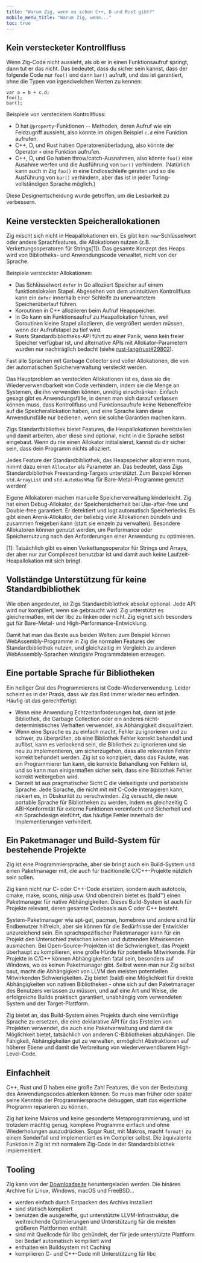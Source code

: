 ```yaml
---
title: "Warum Zig, wenn es schon C++, D und Rust gibt?"
mobile_menu_title: "Warum Zig, wenn..."
toc: true
---
```



## Kein verstecketer Kontrollfluss

Wenn Zig-Code nicht aussieht, als ob er in einen Funktionsaufruf springt, dann tut er das nicht. Das bedeutet, dass du sicher sein kannst, dass der folgende Code nur `foo()` und dann `bar()` aufruft, und das ist garantiert, ohne die Typen von irgendwelchen Werten zu kennen:

```zig
var a = b + c.d;
foo();
bar();
```

Beispiele von verstecktem Kontrollfluss:

* D hat `@property`-Funktionen -- Methoden, deren Aufruf wie ein Feldzugriff aussieht, also könnte im obigen Beispiel `c.d` eine Funktion aufrufen.
* C++, D, und Rust haben Operatorenüberladung, also könnte der Operator `+` eine Funktion aufrufen.
* C++, D, und Go haben throw/catch-Ausnahmen, also könnte `foo()` eine Ausahme werfen und die Ausführung von `bar()` verhindern. (Natürlich kann auch in Zig `foo()` in eine Endlosschleife geraten und so die Ausführung von `bar()` verhindern, aber das ist in jeder Turing-vollständigen Sprache möglich.)

Diese Designentscheidung wurde getroffen, um die Lesbarkeit zu verbessern.

## Keine versteckten Speicherallokationen

Zig mischt sich nicht in Heapallokationen ein. Es gibt kein `new`-Schlüsselwort oder andere Sprachfeatures, die Allokationen nutzen (z.B. Verkettungsoperatoren für Strings[1]).
Das gesamte Konzept des Heaps wird von Bibliotheks- und Anwendungscode verwaltet, nicht von der Sprache.

Beispiele versteckter Allokationen:

* Das Schlüsselwort `defer` in Go alloziiert Speicher auf einem funktionslokalen Stapel. Abgesehen von dem unintuitiven Kontrollfluss kann ein `defer` innerhalb einer Schleife zu unerwartetem Speicherüberlauf führen.
* Koroutinen in C++ alloziieren beim Aufruf Heapspeicher.
* In Go kann ein Funktionsaufruf zu Heapallokation führen, weil Goroutinen kleine Stapel alloziieren, die vergrößert werden müssen, wenn der Aufrufstapel zu tief wird.
* Rusts Standardbibliotheks-API führt zu einer Panik, wenn kein freier Speicher verfügbar ist, und alternative APIs mit Allokator-Parametern wurden nur nachträglich bedacht (siehe [rust-lang/rust#29802](https://github.com/rust-lang/rust/issues/29802)).

Fast alle Sprachen mit Garbage Collector sind voller Allokationen, die von der automatischen Spicherverwaltung versteckt werden.

Das Hauptproblem an versteckten Allokationen ist es, dass sie die Wiederverwendbarkeit von Code verhindern, indem sie die Menge an Systemen, die ihn verwenden können, unnötig einschränken. Einfach gesagt gibt es Anwendungsfälle, in denen man sich darauf verlassen können muss, dass Kontrollfluss und Funktionsaufrufe keine Nebeneffekte auf die Speicherallokation haben, und eine Sprache kann diese Anwendunsfälle nur bedienen, wenn sie solche Garantien machen kann.

Zigs Standardbibliothek bietet Features, die Heapallokationen bereitstellen und damit arbeiten, aber diese sind optional, nicht in die Sprache selbst eingebaut.
Wenn du nie einen Allokator initialisierst, kannst du dir sicher sein, dass dein Programm nichts alloziiert.

Jedes Feature der Standardbibliothek, das Heapspeicher alloziieren muss, nimmt dazu einen `Allocator` als Parameter an. Das bedeutet, dass Zigs Standardbibliothek Freestanding-Targets unterstützt. Zum Beispiel können `std.ArrayList` und `std.AutoHashMap` für Bare-Metal-Programme genutzt werden!

Eigene Allokatoren machen manuelle Speicherverwaltung kinderleicht. Zig hat einen Debug-Allokator, der Speichersicherheit bei Use-after-free und Double-free garantiert. Er detektiert und logt automatisch Speicherlecks. Es gibt einen Arena-Allokator, der beliebig viele Allokationen bündeln und zusammen freigeben kann (statt sie einzeln zu verwalten). Besondere Allokatoren können genutzt werden, um Performance oder Speichernutzung nach den Anforderungen einer Anwendung zu optimieren.

[1]: Tatsächlich gibt es einen Verkettungsoperator für Strings und Arrays, der aber nur zur Compilezeit benutzbar ist und damit auch keine Laufzeit-Heapallokation mit sich bringt.

## Vollständge Unterstützung für keine Standardbibliothek

Wie oben angedeutet, ist Zigs Standardbibliothek absolut optional. Jede API wird nur kompiliert, wenn sie gebraucht wird. Zig unterstützt es gleichermaßen, mit der libc zu linken oder nicht. Zig eignet sich besonders gut für Bare-Metal- und High-Performance-Entwicklung.

Damit hat man das Beste aus beiden Welten: zum Beispiel können WebAssembly-Programme in Zig die normalen Features der Standardbibliothek nutzen, und gleichzeitig im Vergleich zu anderen WebAssembly-Sprachen winzigste Programmdateien erzeugen.

## Eine portable Sprache für Bibliotheken

Ein heiliger Gral des Programmierens ist Code-Wiederverwendung. Leider scheint es in der Praxis, dass wir das Rad immer wieder neu erfinden. Häufig ist das gerechtfertigt.

* Wenn eine Anwendung Echtzeitanforderungen hat, dann ist jede Bibliothek, die Garbage Collection oder ein anderes nicht-deterministisches Verhalten verwendet, als Abhängigkeit disqualifiziert.
* Wenn eine Sprache es zu einfach macht, Fehler zu ignorieren und zu schwer, zu überprüfen, ob eine Bibliothek Fehler korrekt behandelt und auflöst, kann es verlockend sein, die Bibliothek zu ignorieren und sie neu zu implementieren, um sicherzugehen, dass alle relevanten Fehler korrekt behandelt werden. Zig ist so konzipiert, dass das Faulste, was ein Programmierer tun kann, die korrekte Behandlung von Fehlern ist, und so kann man einigermaßen sicher sein, dass eine Bibliothek Fehler korrekt weitergeben wird.
* Derzeit ist aus pragmatischer Sicht C die vielseitigste und portabelste Sprache. Jede Sprache, die nicht mit mit C-Code interagieren kann, riskiert es, in Obskurität zu verschwinden. Zig versucht, die neue portable Sprache für Bibliotheken zu werden, indem es gleichzeitig C ABI-Konformität für externe Funktionen vereinfacht und Sicherheit und ein Sprachdesign einführt, das häufige Fehler innerhalb der Implementierungen verhindert.

## Ein Paketmanager und Build-System für bestehende Projekte

Zig ist eine Programmiersprache, aber sie bringt auch ein Build-System und einen Paketmanager mit, die auch für traditionelle C/C++-Projekte nützlich sein sollen.

Zig kann nicht nur C- oder C++-Code ersetzen, sondern auch autotools, cmake, make, scons, ninja usw. Und obendrein bietet es (bald™) einen Paketmanager für native Abhängigkeiten. Dieses Build-System ist auch für Projekte relevant, deren gesamte Codebasis aus C oder C++ besteht.

System-Paketmanager wie apt-get, pacman, homebrew und andere sind für Endbenutzer hilfreich, aber sie können für die Bedürfnisse der Entwickler unzureichend sein. Ein sprachspezifischer Paketmanager kann für ein Projekt den Unterschied zwischen keinen und dutzenden Mitwirkenden ausmachen. Bei Open-Source-Projekten ist die Schwierigkeit, das Projekt überhaupt zu kompilieren, eine große Hürde für potentielle Mitwirkende. Für Projekte in C/C++ können Abhängigkeiten fatal sein, besonders auf Windows, wo es keinen Paketmanager gibt. Selbst wenn man nur Zig selbst baut, macht die Abhängigkeit von LLVM den meisten potentiellen Mitwirkenden Schwierigkeiten. Zig bietet (bald) eine Möglichkeit für direkte Abhängigkeiten von nativen Bibliotheken - ohne sich auf den Paketmanager des Benutzers verlassen zu müssen, und auf eine Art und Weise, die erfolgreiche Builds praktisch garantiert, unabhängig vom verwendeten System und der Target-Plattform.

Zig bietet an, das Build-System eines Projekts durch eine vernünftige Sprache zu ersetzen, die eine deklarative API für das Erstellen von Projekten verwendet, die auch eine Paketverwaltung und damit die Möglichkeit bietet, tatsächlich von anderen C-Bibliotheken abzuhängen. Die Fähigkeit, Abhängigkeiten gut zu verwalten, ermöglicht Abstraktionen auf höherer Ebene und damit die Verbreitung von wiederverwendbarem High-Level-Code.

## Einfachheit

C++, Rust und D haben eine große Zahl Features, die von der Bedeutung des Anwendungscodes ablenken können. So muss man früher oder später seine Kenntnis der Programmiersprache debuggen, statt das eigentliche Programm reparieren zu können.

Zig hat keine Makros und keine gesonderte Metaprogrammierung, und ist trotzdem mächtig genug, komplexe Programme einfach und ohne Wiederholungen auszudrücken. Sogar Rust, mit Makros, macht `format!` zu einem Sonderfall und implementiert es im Compiler selbst. Die äquivalente Funktion in Zig ist mit normalem Zig-Code in der Standardbibliothek implementiert.

## Tooling

Zig kann von der [Downloadseite](/download/) heruntergeladen werden. Die binären Archive für Linux, Windows, macOS und FreeBSD...

* werden einfach durch Entpacken des Archivs installiert
* sind statisch kompiliert
* benutzen die ausgereifte, gut unterstützte LLVM-Infrastruktur, die weitreichende Optimierungen und Unterstützung für die meisten größeren Plattformen enthält
* sind mit Quellcode für libc gebündelt, der für jede unterstützte Plattform bei Bedarf automatisch kompiliert wird
* enthalten ein Buildsystem mit Caching
* kompilieren C- und C++-Code mit Unterstützung für libc
